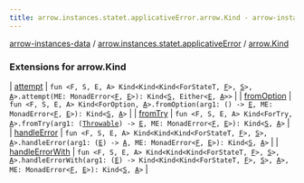 ```yaml
---
title: arrow.instances.statet.applicativeError.arrow.Kind - arrow-instances-data
---
```


[arrow-instances-data](../../index.html) / [arrow.instances.statet.applicativeError](../index.html) / [arrow.Kind](./index.html)

### Extensions for arrow.Kind

| [attempt](attempt.html) | `fun <F, S, E, A> Kind<Kind<Kind<ForStateT, `[`F`](attempt.html#F)`>, `[`S`](attempt.html#S)`>, `[`A`](attempt.html#A)`>.attempt(ME: MonadError<`[`F`](attempt.html#F)`, `[`E`](attempt.html#E)`>): Kind<`[`S`](attempt.html#S)`, Either<`[`E`](attempt.html#E)`, `[`A`](attempt.html#A)`>>` |
| [fromOption](from-option.html) | `fun <F, S, E, A> Kind<ForOption, `[`A`](from-option.html#A)`>.fromOption(arg1: () -> `[`E`](from-option.html#E)`, ME: MonadError<`[`F`](from-option.html#F)`, `[`E`](from-option.html#E)`>): Kind<`[`S`](from-option.html#S)`, `[`A`](from-option.html#A)`>` |
| [fromTry](from-try.html) | `fun <F, S, E, A> Kind<ForTry, `[`A`](from-try.html#A)`>.fromTry(arg1: (`[`Throwable`](https://kotlinlang.org/api/latest/jvm/stdlib/kotlin/-throwable/index.html)`) -> `[`E`](from-try.html#E)`, ME: MonadError<`[`F`](from-try.html#F)`, `[`E`](from-try.html#E)`>): Kind<`[`S`](from-try.html#S)`, `[`A`](from-try.html#A)`>` |
| [handleError](handle-error.html) | `fun <F, S, E, A> Kind<Kind<Kind<ForStateT, `[`F`](handle-error.html#F)`>, `[`S`](handle-error.html#S)`>, `[`A`](handle-error.html#A)`>.handleError(arg1: (`[`E`](handle-error.html#E)`) -> `[`A`](handle-error.html#A)`, ME: MonadError<`[`F`](handle-error.html#F)`, `[`E`](handle-error.html#E)`>): Kind<`[`S`](handle-error.html#S)`, `[`A`](handle-error.html#A)`>` |
| [handleErrorWith](handle-error-with.html) | `fun <F, S, E, A> Kind<Kind<Kind<ForStateT, `[`F`](handle-error-with.html#F)`>, `[`S`](handle-error-with.html#S)`>, `[`A`](handle-error-with.html#A)`>.handleErrorWith(arg1: (`[`E`](handle-error-with.html#E)`) -> Kind<Kind<Kind<ForStateT, `[`F`](handle-error-with.html#F)`>, `[`S`](handle-error-with.html#S)`>, `[`A`](handle-error-with.html#A)`>, ME: MonadError<`[`F`](handle-error-with.html#F)`, `[`E`](handle-error-with.html#E)`>): Kind<`[`S`](handle-error-with.html#S)`, `[`A`](handle-error-with.html#A)`>` |

